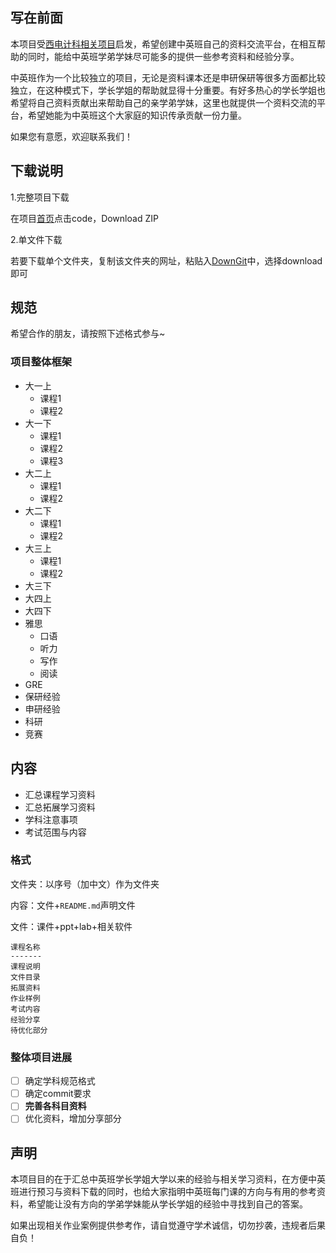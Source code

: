 ## 写在前面

本项目受[西电计科相关项目](https://github.com/baolintian/XDU_CS_Learning/)启发，希望创建中英班自己的资料交流平台，在相互帮助的同时，能给中英班学弟学妹尽可能多的提供一些参考资料和经验分享。

中英班作为一个比较独立的项目，无论是资料课本还是申研保研等很多方面都比较独立，在这种模式下，学长学姐的帮助就显得十分重要。有好多热心的学长学姐也希望将自己资料贡献出来帮助自己的亲学弟学妹，这里也就提供一个资料交流的平台，希望她能为中英班这个大家庭的知识传承贡献一份力量。

如果您有意愿，欢迎联系我们！

## 下载说明

1.完整项目下载

在项目[首页](https://github.com/Cookieser/XDU-HW_Learning)点击code，Download ZIP

2.单文件下载

若要下载单个文件夹，复制该文件夹的网址，粘贴入[DownGit](https://minhaskamal.github.io/DownGit/#/home)中，选择download即可



## 规范

希望合作的朋友，请按照下述格式参与~

### 项目整体框架

- 大一上
  - 课程1
  - 课程2
- 大一下
  - 课程1
  - 课程2
  - 课程3
- 大二上
  - 课程1
  - 课程2
- 大二下
  - 课程1
  - 课程2
- 大三上
  - 课程1
  - 课程2
- 大三下
- 大四上
- 大四下
- 雅思
  - 口语
  - 听力
  - 写作
  - 阅读
- GRE
- 保研经验
- 申研经验
- 科研
- 竞赛

## 内容

- 汇总课程学习资料
- 汇总拓展学习资料
- 学科注意事项
- 考试范围与内容

### 格式

文件夹：以序号（加中文）作为文件夹

内容：文件+`README.md`声明文件

文件：课件+ppt+lab+相关软件

```
课程名称
-------
课程说明
文件目录
拓展资料
作业样例
考试内容
经验分享
待优化部分
```

### 整体项目进展

- [ ] 确定学科规范格式
- [ ] 确定commit要求
- [ ] **完善各科目资料**
- [ ] 优化资料，增加分享部分

## 声明

本项目目的在于汇总中英班学长学姐大学以来的经验与相关学习资料，在方便中英班进行预习与资料下载的同时，也给大家指明中英班每门课的方向与有用的参考资料，希望能让没有方向的学弟学妹能从学长学姐的经验中寻找到自己的答案。

如果出现相关作业案例提供参考作，请自觉遵守学术诚信，切勿抄袭，违规者后果自负！

